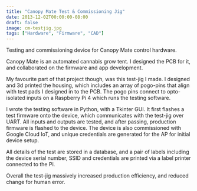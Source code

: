 ```yaml
---
title: "Canopy Mate Test & Commissioning Jig"
date: 2013-12-02T00:00:00-08:00
draft: false
image: cm-testjig.jpg
tags: ["Hardware", "Firmware", "CAD"]
---
```

Testing and commissioning device for Canopy Mate control hardware.

Canopy Mate is an automated cannabis grow tent.  I designed the PCB for it, and 
collaborated on the firmware and app development.

My favourite part of that project though, was this test-jig I made.  I designed
and 3d printed the housing, which includes an array of pogo-pins that align
with test pads I designed in to the PCB.  The pogo pins connect to
opto-isolated inputs on a Raspberry Pi 4 which runs the testing software.

I wrote the testing software in Python, with a Tkinter GUI.  It first flashes a 
test firmware onto the device, which communicates with the test-jig over UART.
All inputs and outputs are tested, and after passing, production firmware is
flashed to the device.  The device is also commissioned with Google Cloud IoT,
and unique credentials are generated for the AP for initial device setup.

All details of the test are stored in a database, and a pair of labels including
the device serial number, SSID and credentials are printed via a label printer 
connected to the Pi.  

Overall the test-jig massively increased production efficiency, and reduced 
change for human error.
